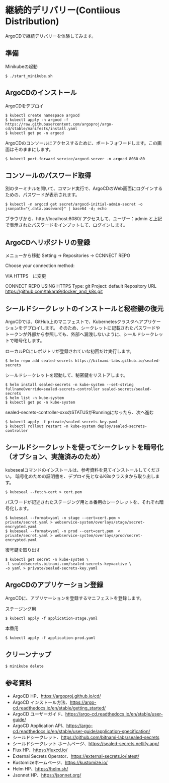 # 継続的デリバリー(Contiious Distribution)

ArgoCDで継続デリバリーを体験してみます。


## 準備

Minikubeの起動
```
$ ./start_minikube.sh
```


## ArgoCDのインストール

ArgoCDをデプロイ
```
$ kubectl create namespace argocd
$ kubectl apply -n argocd -f https://raw.githubusercontent.com/argoproj/argo-cd/stable/manifests/install.yaml
$ kubectl get po -n argocd
```

ArgoCDのコンソールにアクセスするために、ポートフォワードします。この画面はそのままにします。
```
$ kubectl port-forward service/argocd-server -n argocd 8080:80
```

## コンソールのパスワード取得
別のターミナルを開いて、コマンド実行で、ArgoCDのWeb画面にログインするための、パスワードが表示されます。
```
$ kubectl -n argocd get secret/argocd-initial-admin-secret -o jsonpath="{.data.password}" | base64 -d; echo
```
ブラウザから、http://localhost:8080/ アクセスして、ユーザー：admin と上記で表示されたパスワードをインプットして、ログインします。

## ArgoCDへリポジトリの登録
メニューから移動 Setting -> Repositories -> CCNNECT REPO

Choose your connection method: 

  VIA HTTPS　に変更

CONNECT REPO USING HTTPS 
  Type: git
  Project: default
  Repository URL https://github.com/takara9/docker_and_k8s.git



## シールドシークレットのインストールと秘密鍵の復元

ArgoCDでは、GitHub上のマニフェストで、Kubernetesクラスタへアプリケーションをデプロイします。
そのため、シークレットに記載されたパスワードやトークンが外部から参照しても、外部へ漏洩しないように、シールドシークレットで暗号化します。

ローカルPCにレポジトリが登録されていな初回だけ実行します。
```
$ helm repo add sealed-secrets https://bitnami-labs.github.io/sealed-secrets
```

シールドシークレットを起動して、秘密鍵をリストアします。
```
$ helm install sealed-secrets -n kube-system --set-string fullnameOverride=sealed-secrets-controller sealed-secrets/sealed-secrets
$ helm list -n kube-system 
$ kubectl get po -n kube-system
```
sealed-secrets-controller-xxxのSTATUSがRunningになったら、次へ進む

```
$ kubectl apply -f private/sealed-secrets-key.yaml 
$ kubectl rollout restart -n kube-system deploy/sealed-secrets-controller
```



## シールドシークレットを使ってシークレットを暗号化　（オプション、実施済みのため）

kubesealコマンドのインストールは、参考資料を見てインストールしてください。
暗号化のための証明書を、デプロイ先となるK8sクラスタから取り出します。
```
$ kubeseal --fetch-cert > cert.pem
```

パスワードが記述されたステージング用と本番用のシークレットを、それぞれ暗号化します。
```
$ kubeseal --format=yaml -n stage --cert=cert.pem < private/secret.yaml > webservice-system/overlays/stage/secret-encrypted.yaml 
$ kubeseal --format=yaml -n prod --cert=cert.pem  < private/secret.yaml > webservice-system/overlays/prod/secret-encrypted.yaml 
```

復号鍵を取り出す
```
$ kubectl get secret -n kube-system \
-l sealedsecrets.bitnami.com/sealed-secrets-key=active \
-o yaml > private/sealed-secrets-key.yaml 
```


## ArgoCDのアプリケーション登録

ArgoCDに、アプリケーションを登録するマニフェストを登録します。

ステージング用
```
$ kubectl apply -f application-stage.yaml
```

本番用
```
$ kubectl apply -f application-prod.yaml
```


## クリーンナップ

```
$ minikube delete
```


## 参考資料
- ArgoCD HP、https://argoproj.github.io/cd/
- ArgoCD インストール方法、https://argo-cd.readthedocs.io/en/stable/getting_started/
- ArgoCD ユーザーガイド、https://argo-cd.readthedocs.io/en/stable/user-guide/
- ArgoCD Application API、https://argo-cd.readthedocs.io/en/stable/user-guide/application-specification/
- シールドシークレット、https://github.com/bitnami-labs/sealed-secrets
- シールドシークレット ホームページ、https://sealed-secrets.netlify.app/
- Flux HP、https://fluxcd.io/
- External Secrets Operator、https://external-secrets.io/latest/
- Kustomizeホームページ、https://kustomize.io/
- Helm HP、https://helm.sh/
- Jsonnet HP、https://jsonnet.org/


